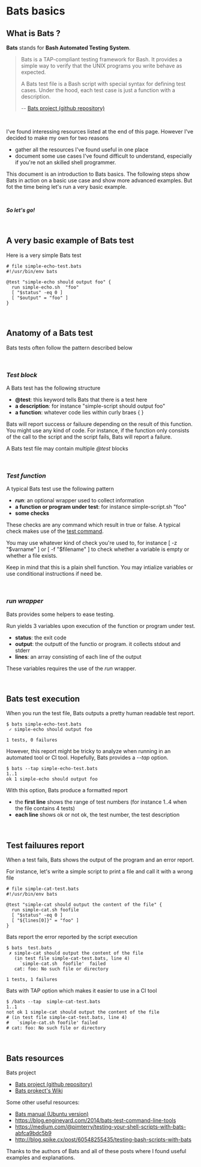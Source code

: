 # Bats basics

## What is Bats ?

**Bats** stands for **Bash Automated Testing System**.


> Bats is a TAP-compliant testing framework for Bash. It provides a simple way to verify that the UNIX programs you write behave as expected.
>
>A Bats test file is a Bash script with special syntax for defining test cases. Under the hood, each test case is just a function with a description.
>
>-- [Bats project (github repository)](https://github.com/sstephenson/bats)

<br>

I've found interessing resources listed at the end of this page. However I've decided to make my own for two reasons

- gather all the resources I've found useful in one place
- document some use cases I've found difficult to understand, especially if you're not an skilled shell programmer.


This document is an introduction to Bats basics. The following steps show Bats in action on a basic use case and show more advanced examples. But fot the time being let's run a very basic example.

<br>

**_So let's go!_**
<br>

<br>

## A very basic example of Bats test

Here is a very simple Bats test


```
# file simple-echo-test.bats
#!/usr/bin/env bats

@test "simple-echo should output foo" {
  run simple-echo.sh  "foo"
  [ "$status" -eq 0 ]
  [ "$output" = "foo" ]
}
```

<br>

## Anatomy of a Bats test

Bats tests often follow the  pattern described below

<br>

### **_Test block_**


A Bats test has the following structure

- **@test**: this keyword tells Bats that there is a test here
- **a description**: for instance "simple-script should output foo"
- **a function**: whatever code lies within curly braes { }

Bats will report success or failuure depending on the result of this function. You might use any kind of code. For instance, if the function only consists of the call to the script and the script fails, Bats will report a failure.

A Bats test file may contain multiple _@test_ blocks

<br>

### **_Test function_**

A typical Bats test use the following pattern

- **_run_**: an optional wrapper used to collect information
- **a function or program under test**: for instance simple-script.sh  "foo"
- **some checks**

These checks are any command which result in true or false.
A typical check makes use of the [test command](http://manpages.ubuntu.com/manpages/xenial/man1/test.1.html).

You may use whatever kind of check you're used to, for instance [ -z "$varname" ] or [ -f "$filename" ] to check whether a variable is empty or whether a file exists.

Keep in mind that this is a plain shell function. You may intialize variables or use conditional instructions if need be.

<br>

### **_run wrapper_**

Bats provides some helpers to ease testing.

Run yields 3 variables upon execution of the function or program under test.

- **status**: the exit code
- **output**: the outputt of the functio or program. it collects stdout and stderr
- **lines**: an array consisting of each line of the output

These variables requires the use of the _run_ wrapper.

<br>

## Bats test execution

When you run the test file, Bats outputs a pretty human readable test report.


```
$ bats simple-echo-test.bats
 ✓ simple-echo should output foo

1 tests, 0 failures
```


However, this report might be tricky to analyze when running in an automated tool or CI tool. Hopefully, Bats provides a _--tap_ option.

```
$ bats --tap simple-echo-test.bats
1..1
ok 1 simple-echo should output foo
```

With this option, Bats produce a formatted report

- the **first line** shows the range of test numbers (for instance 1..4 when the file contains 4 tests)
- **each line** shows ok or not ok, the test number, the test description


<br>

## Test failuures report


When a test fails, Bats shows the output of the program and an error report.


For instance, let's write a simple script to print a file and call it with a wrong file


```
# file simple-cat-test.bats
#!/usr/bin/env bats

@test "simple-cat should output the content of the file" {
  run simple-cat.sh foofile
  [ "$status" -eq 0 ]
  [ "${lines[0]}" = "foo" ]
}

```

Bats report the error reported by the script execution


```
$ bats  test.bats
 ✗ simple-cat should output the content of the file
   (in test file simple-cat-test.bats, line 4)
     `simple-cat.sh  foofile'  failed
   cat: foo: No such file or directory

1 tests, 1 failures
```


Bats with TAP option which makes it easier to use in a CI tool

```
$ /bats --tap  simple-cat-test.bats
1..1
not ok 1 simple-cat should output the content of the file
# (in test file simple-cat-test.bats, line 4)
#   `simple-cat.sh foofile' failed
# cat: foo: No such file or directory
```

<br>

## Bats resources

Bats project
- [Bats project (github repository)](https://github.com/sstephenson/bats)
- [Bats prokect's Wiki](https://github.com/sstephenson/bats/wiki)

Some other useful resources:

- [Bats manual (Ubuntu version)](http://manpages.ubuntu.com/manpages/yakkety/man7/bats.7.html)
- https://blog.engineyard.com/2014/bats-test-command-line-tools
- https://medium.com/@pimterry/testing-your-shell-scripts-with-bats-abfca9bdc5b9
- http://blog.spike.cx/post/60548255435/testing-bash-scripts-with-bats

Thanks to the authors of Bats and all of these posts where I found useful examples and explanations.


